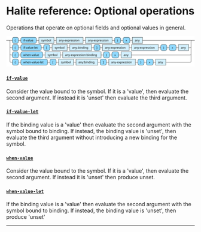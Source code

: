 <!---
  This markdown file was generated. Do not edit.
  -->

# Halite reference: Optional operations

Operations that operate on optional fields and optional values in general.

!["optional-op"](../halite-bnf-diagrams/optional-op.svg)

#### [`if-value`](halite_full-reference.md#if-value)

Consider the value bound to the symbol. If it is a 'value', then evaluate the second argument. If instead it is 'unset' then evaluate the third argument.

#### [`if-value-let`](halite_full-reference.md#if-value-let)

If the binding value is a 'value' then evaluate the second argument with the symbol bound to binding. If instead, the binding value is 'unset', then evaluate the third argument without introducing a new binding for the symbol.

#### [`when-value`](halite_full-reference.md#when-value)

Consider the value bound to the symbol. If it is a 'value', then evaluate the second argument. If instead it is 'unset' then produce unset.

#### [`when-value-let`](halite_full-reference.md#when-value-let)

If the binding value is a 'value' then evaluate the second argument with the symbol bound to binding. If instead, the binding value is 'unset', then produce 'unset'

---

